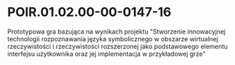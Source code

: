 # POIR.01.02.00-00-0147-16
Prototypowa gra bazująca na wynikach projektu "Stworzenie innowacyjnej technologii rozpoznawania języka symbolicznego w obszarze wirtualnej rzeczywistości i rzeczywistości rozszerzonej jako podstawowego elementu interfejsu użytkownika oraz jej implementacja w przykładowej grze"
